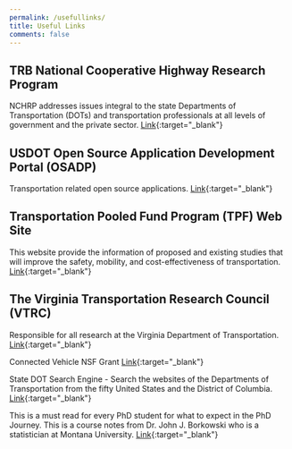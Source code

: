 ```yaml
---
permalink: /usefullinks/
title: Useful Links
comments: false
---
```

## TRB National Cooperative Highway Research Program
  NCHRP addresses issues integral to the state Departments of Transportation (DOTs) and transportation professionals at all levels of government and the private sector. [Link](http://www.trb.org/NCHRP/RequestsforProposals.aspx){:target="_blank"}

## USDOT Open Source Application Development Portal (OSADP)
  Transportation related open source applications. [Link](https://www.itsforge.net/){:target="_blank"}

## Transportation Pooled Fund Program (TPF) Web Site
  This website provide the information of proposed and existing studies that will improve the safety, mobility, and cost-effectiveness of transportation. [Link](https://www.pooledfund.org/Home){:target="_blank"}

## The Virginia Transportation Research Council (VTRC)
  Responsible for all research at the Virginia Department of Transportation.  [Link](http://vtrc.virginiadot.org/){:target="_blank"}

 Connected Vehicle NSF Grant
  [Link](https://www.nsf.gov/awardsearch/showAward?AWD_ID=1837245&HistoricalAwards=false){:target="_blank"}

State DOT Search Engine - Search the websites of the Departments of Transportation from the fifty United States and the District of Columbia.
  [Link](http://cse.google.com/cse?cx=006511338351663161139%3Acnk1qdck0dc){:target="_blank"}

This is a must read for every PhD student for what to expect in the PhD Journey. This is a course notes from Dr. John J. Borkowski who is a statistician at Montana University.
  [Link](http://www.math.montana.edu/jobo/phdprep/index.html){:target="_blank"}
